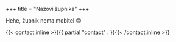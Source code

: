 +++
title = "Nazovi župnika"
+++

Hehe, župnik nema mobitel 😊

{{< contact.inline >}}{{ partial "contact" . }}{{< /contact.inline >}}
